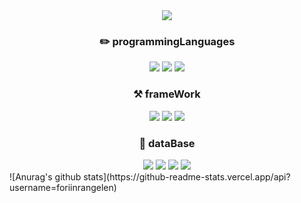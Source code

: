 
<div align="center" >
<!--   <img src="https://capsule-render.vercel.app/api?type=Waving&color=auto&height=250&section=header&text=foriinrangelen&nbsp;gitHub&fontSize=50" /> -->
  <img src="https://capsule-render.vercel.app/api?type=Waving&color=auto&height=250&section=header&fontSize=50" />
       <h3>✏️  programmingLanguages</h3>
  <img src="https://img.shields.io/badge/Python-336d9d?style=flat-square&logo=Python&logoColor=white" />
    <img src="https://img.shields.io/badge/JavaScript-f0d81e?style=flat-square&logo=JavaScript&logoColor=white" />
    <img src="https://img.shields.io/badge/TypeScript-2f74c1?style=flat-square&logo=TypeScript&logoColor=white" />
   <h3>⚒️ frameWork</h3>
  <img src="https://img.shields.io/badge/ReactJS-00c6f7?style=flat-square&logo=React&logoColor=white" />
    <img src="https://img.shields.io/badge/ExpressJS-black?style=flat-square&logo=Express&logoColor=white" />
    <img src="https://img.shields.io/badge/NestJS-e0224e?style=flat-square&logo=NestJS&logoColor=white" />
      <h3>🐸 dataBase</h3>
  <img src="https://img.shields.io/badge/Oracle-f00000?style=flat-square&logo=Oracle&logoColor=white" />
  <img src="https://img.shields.io/badge/Mysql-00718b?style=flat-square&logo=Mysql&logoColor=white" />
  <img src="https://img.shields.io/badge/MongoDB-66ab3e?style=flat-square&logo=MongoDB&logoColor=white" />


   <img src="https://capsule-render.vercel.app/api?type=wave&color=auto&height=200&section=footer" />
   
</div>
 ![Anurag's github stats](https://github-readme-stats.vercel.app/api?username=foriinrangelen)
<!--
<div align="center" >
  <img src="https://capsule-render.vercel.app/api?type=Waving&color=auto&height=250&section=header&text=KIMKIM&fontSize=50" />
    <P stlye="font-weight:600">programming languages</P>
  <img src="https://img.shields.io/badge/Python-555555?style=flat-square&logo=Python&logoColor=white" />
    <img src="https://img.shields.io/badge/JavaScript-555555?style=flat-square&logo=JavaScript&logoColor=f0d81e" />
    <img src="https://img.shields.io/badge/TypeScript-555555?style=flat-square&logo=TypeScript&logoColor=#2f74c1" />
   <P stlye="font-weight:600">frameWork</P>
  <img src="https://img.shields.io/badge/ReactJS-555555?style=flat-square&logo=React&logoColor=00c6f7" />
    <img src="https://img.shields.io/badge/ExpressJS-555555?style=flat-square&logo=Express&logoColor=black" />
    <img src="https://img.shields.io/badge/NestJS-555555?style=flat-square&logo=NestJS&logoColor=e0224e" />
      <P stlye="font-weight:600">DB</P>
  <img src="https://img.shields.io/badge/Oracle-555555?style=flat-square&logo=Oracle&logoColor=f00000" />
  <img src="https://img.shields.io/badge/Mysql-555555?style=flat-square&logo=Mysql&logoColor=#00718b" />


   <img src="https://capsule-render.vercel.app/api?type=wave&color=auto&height=200&section=footer" />
</div>

-->


